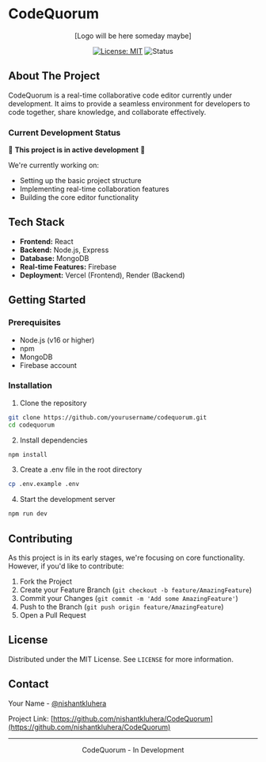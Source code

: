 # CodeQuorum

<div align="center">
  [Logo will be here someday maybe]
  
  [![License: MIT](https://img.shields.io/badge/License-MIT-4F46E5.svg)](https://opensource.org/licenses/MIT)
  ![Status](https://img.shields.io/badge/Status-In%20Development-7C3AED.svg)
</div>

## About The Project

CodeQuorum is a real-time collaborative code editor currently under development. It aims to provide a seamless environment for developers to code together, share knowledge, and collaborate effectively.

### Current Development Status

🚧 **This project is in active development** 🚧

We're currently working on:
- Setting up the basic project structure
- Implementing real-time collaboration features
- Building the core editor functionality

## Tech Stack

- **Frontend:** React
- **Backend:** Node.js, Express
- **Database:** MongoDB
- **Real-time Features:** Firebase
- **Deployment:** Vercel (Frontend), Render (Backend)

## Getting Started

### Prerequisites

- Node.js (v16 or higher)
- npm
- MongoDB
- Firebase account

### Installation

1. Clone the repository
```bash
git clone https://github.com/yourusername/codequorum.git
cd codequorum
```

2. Install dependencies
```bash
npm install
```

3. Create a .env file in the root directory
```bash
cp .env.example .env
```

4. Start the development server
```bash
npm run dev
```

## Contributing

As this project is in its early stages, we're focusing on core functionality. However, if you'd like to contribute:

1. Fork the Project
2. Create your Feature Branch (`git checkout -b feature/AmazingFeature`)
3. Commit your Changes (`git commit -m 'Add some AmazingFeature'`)
4. Push to the Branch (`git push origin feature/AmazingFeature`)
5. Open a Pull Request

## License

Distributed under the MIT License. See `LICENSE` for more information.

## Contact

Your Name - [@nishantkluhera](https://twitter.com/nishantluhera)

Project Link: [https://github.com/nishantkluhera/CodeQuorum](https://github.com/nishantkluhera/CodeQuorum)

---
<div align="center">
  CodeQuorum - In Development
</div>
